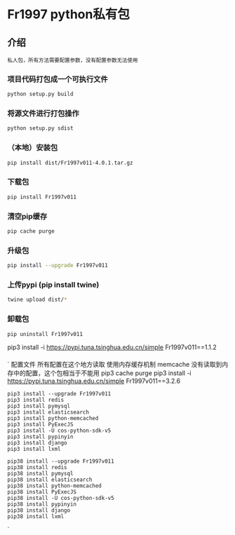 # Fr1997 python私有包

## 介绍
    私人包，所有方法需要配置参数，没有配置参数无法使用

### 项目代码打包成一个可执行文件

```sh
python setup.py build
```

### 将源文件进行打包操作

```sh
python setup.py sdist
```

### （本地）安装包

```sh
pip install dist/Fr1997v011-4.0.1.tar.gz
```

### 下载包

```sh
pip install Fr1997v011
```

### 清空pip缓存

```sh
pip cache purge
```

### 升级包

```sh
pip install --upgrade Fr1997v011
```

### 上传pypi  (pip install twine)
 
```sh
twine upload dist/*      
```
      

### 卸载包

```sh
pip uninstall Fr1997v011
```

pip3 install -i https://pypi.tuna.tsinghua.edu.cn/simple Fr1997v011==1.1.2


####
`
    配置文件
        所有配置在这个地方读取 
        使用内存缓存机制 memcache
        没有读取到内存中的配置，这个包相当于不能用
    pip3 cache purge
    pip3 install -i https://pypi.tuna.tsinghua.edu.cn/simple Fr1997v011==3.2.6

    pip3 install --upgrade Fr1997v011
    pip3 install redis
    pip3 install pymysql
    pip3 install elasticsearch
    pip3 install python-memcached
    pip3 install PyExecJS
    pip3 install -U cos-python-sdk-v5
    pip3 install pypinyin
    pip3 install django
    pip3 install lxml
    
    pip38 install --upgrade Fr1997v011
    pip38 install redis
    pip38 install pymysql
    pip38 install elasticsearch
    pip38 install python-memcached
    pip38 install PyExecJS
    pip38 install -U cos-python-sdk-v5
    pip38 install pypinyin
    pip38 install django
    pip38 install lxml
`


